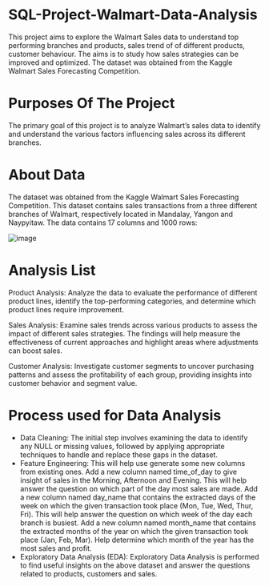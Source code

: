 # SQL-Project-Walmart-Data-Analysis
This project aims to explore the Walmart Sales data to understand top performing branches and products, sales trend of of different products, customer behaviour. The aims is to study how sales strategies can be improved and optimized. The dataset was obtained from the Kaggle Walmart Sales Forecasting Competition.

# Purposes Of The Project
The primary goal of this project is to analyze Walmart’s sales data to identify and understand the various factors influencing sales across its different branches.

# About Data
The dataset was obtained from the Kaggle Walmart Sales Forecasting Competition. This dataset contains sales transactions from a three different branches of Walmart, respectively located in Mandalay, Yangon and Naypyitaw. The data contains 17 columns and 1000 rows:

![image](https://github.com/user-attachments/assets/df9f7fac-225b-4b16-8534-e5d497912cd6)

# Analysis List
Product Analysis: Analyze the data to evaluate the performance of different product lines, identify the top-performing categories, and determine which product lines require improvement.

Sales Analysis: Examine sales trends across various products to assess the impact of different sales strategies. The findings will help measure the effectiveness of current approaches and highlight areas where adjustments can boost sales.

Customer Analysis: Investigate customer segments to uncover purchasing patterns and assess the profitability of each group, providing insights into customer behavior and segment value.

# Process used for Data Analysis
- Data Cleaning: The initial step involves examining the data to identify any NULL or missing values, followed by applying appropriate techniques to handle and replace these gaps in the dataset.
- Feature Engineering: This will help use generate some new columns from existing ones.
Add a new column named time_of_day to give insight of sales in the Morning, Afternoon and Evening. This will help answer the question on which part of the day most sales are made.
Add a new column named day_name that contains the extracted days of the week on which the given transaction took place (Mon, Tue, Wed, Thur, Fri). This will help answer the question on which week of the day each branch is busiest.
Add a new column named month_name that contains the extracted months of the year on which the given transaction took place (Jan, Feb, Mar). Help determine which month of the year has the most sales and profit.
- Exploratory Data Analysis (EDA): Exploratory Data Analysis is performed to find useful insights on the above dataset and answer the questions related to products, customers and sales.

  
